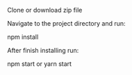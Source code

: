 Clone or download zip file

Navigate to the project directory and run:

npm install

After finish installing run:

npm start 
  or 
yarn start
